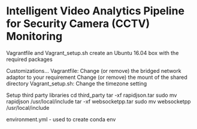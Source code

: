 # Intelligent Video Analytics Pipeline for Security Camera (CCTV) Monitoring

Vagrantfile and Vagrant_setup.sh create an Ubuntu 16.04 box with the required packages

Customizations...
Vagrantfile:
Change (or remove) the bridged network adaptor to your requirement
Change (or remove) the mount of the shared directory 
Vagrant_setup.sh:
Change the timezone setting


Setup third party libraries
cd third_party
tar -xf rapidjson.tar
sudo mv rapidjson /usr/local/include
tar -xf websocketpp.tar
sudo mv websocketpp /usr/local/include


environment.yml - used to create conda env

